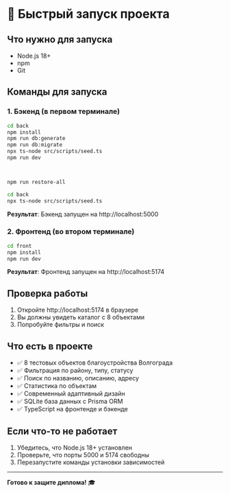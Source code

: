 # 🚀 Быстрый запуск проекта

## Что нужно для запуска

- Node.js 18+
- npm
- Git

## Команды для запуска

### 1. Бэкенд (в первом терминале)

```bash
cd back
npm install
npm run db:generate
npm run db:migrate
npx ts-node src/scripts/seed.ts
npm run dev



npm run restore-all
```

```bash
cd back
npx ts-node src/scripts/seed.ts
```

**Результат**: Бэкенд запущен на http://localhost:5000

### 2. Фронтенд (во втором терминале)

```bash
cd front
npm install
npm run dev
```

**Результат**: Фронтенд запущен на http://localhost:5174

## Проверка работы

1. Откройте http://localhost:5174 в браузере
2. Вы должны увидеть каталог с 8 объектами
3. Попробуйте фильтры и поиск

## Что есть в проекте

- ✅ 8 тестовых объектов благоустройства Волгограда
- ✅ Фильтрация по району, типу, статусу
- ✅ Поиск по названию, описанию, адресу
- ✅ Статистика по объектам
- ✅ Современный адаптивный дизайн
- ✅ SQLite база данных с Prisma ORM
- ✅ TypeScript на фронтенде и бэкенде

## Если что-то не работает

1. Убедитесь, что Node.js 18+ установлен
2. Проверьте, что порты 5000 и 5174 свободны
3. Перезапустите команды установки зависимостей

---

**Готово к защите диплома!** 🎓
